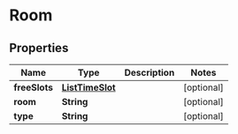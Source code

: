 # Room

## Properties
Name | Type | Description | Notes
------------ | ------------- | ------------- | -------------
**freeSlots** | [**ListTimeSlot**](ListTimeSlot.md) |  |  [optional]
**room** | **String** |  |  [optional]
**type** | **String** |  |  [optional]
